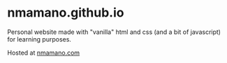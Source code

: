# nmamano.github.io
Personal website made with "vanilla" html and css (and a bit of javascript) for learning purposes.

Hosted at [nmamano.com](http://nmamano.com/)
